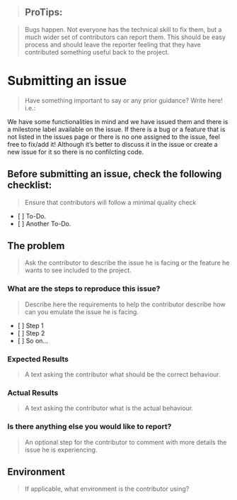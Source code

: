 > ## ProTips:

> Bugs happen. Not everyone has the technical skill to fix them, but a much wider set of contributors can report them. This should be easy process and should leave the reporter feeling that they have contributed something useful back to the project.

# Submitting an issue

> Have something important to say or any prior guidance? Write here! i.e.:

We have some functionalities in mind and we have issued them and there is a milestone label available on the issue. If there is a bug or a feature that is not listed in the issues page or there is no one assigned to the issue, feel free to fix/add it! Although it’s better to discuss it in the issue or create a new issue for it so there is no confilcting code.

## Before submitting an issue, check the following checklist:

> Ensure that contributors will follow a minimal quality check

- \[ \] To-Do.
- \[ \] Another To-Do.

## The problem

> Ask the contributor to describe the issue he is facing or the feature he wants to see included to the project.

### What are the steps to reproduce this issue?

> Describe here the requirements to help the contributor describe how can you emulate the issue he is facing.

- \[ \] Step 1
- \[ \] Step 2
- \[ \] So on…

### Expected Results

> A text asking the contributor what should be the correct behaviour.

### Actual Results

> A text asking the contributor what is the actual behaviour.

### Is there anything else you would like to report?

> An optional step for the contributor to comment with more details the issue he is experiencing.

## Environment

> If applicable, what environment is the contributor using?
